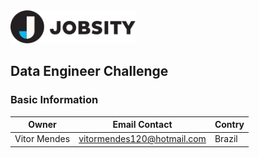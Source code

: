 <img src="images/jobsity-logo-email@2x.png" alt="drawing" width="200"/> 

## Data Engineer Challenge

### Basic Information

  | Owner        | Email Contact              | Contry |
|--------------|----------------------------|--------|
| Vitor Mendes | vitormendes120@hotmail.com | Brazil |

